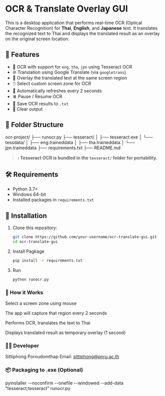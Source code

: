 # OCR & Translate Overlay GUI

This is a desktop application that performs real-time OCR (Optical Character Recognition) for **Thai**, **English**, and **Japanese** text. It translates the recognized text to Thai and displays the translated result as an overlay on the original screen location.

## 📌 Features

- 🧠 OCR with support for `eng`, `tha`, `jpn` using Tesseract OCR
- 🌐 Translation using Google Translate (via `googletrans`)
- 💬 Overlay the translated text at the same screen region
- 🖱️ Select custom screen zone for OCR
- 🔁 Automatically refreshes every 2 seconds
- ⏸️ Pause / Resume OCR
- 💾 Save OCR results to `.txt`
- 🧹 Clear output

## 📂 Folder Structure
ocr-project/ ├── runocr.py ├── tesseract/ │ ├── tesseract.exe │ └── tessdata/ │ ├── eng.traineddata │ ├── tha.traineddata │ └── jpn.traineddata ├── requirements.txt ├── README.md


> ℹ️ **Tesseract OCR is bundled in the `tesseract/` folder for portability.**

## 🛠 Requirements

- Python 3.7+
- Windows 64-bit
- Installed packages in `requirements.txt`

## 🔧 Installation

1. Clone this repository:
   ```bash
   git clone https://github.com/your-username/ocr-translate-gui.git
   cd ocr-translate-gui
   ```

2. Install Pagkage 
   ```bash
   pip install -r requirements.txt
   ```

3. Run 
   ```bash
   python runocr.py
   ```

### 🧠 How it Works
Select a screen zone using mouse

The app will capture that region every 2 seconds

Performs OCR, translates the text to Thai

Displays translated result as temporary overlay (1 second)

### 🧑‍💻 Developer
Sittiphong Pornudomthap
Email: sittiphong@pnru.ac.th


### 📦 Packaging to .exe (Optional)
pyinstaller --noconfirm --onefile --windowed --add-data "tesseract;tesseract" runocr.py
